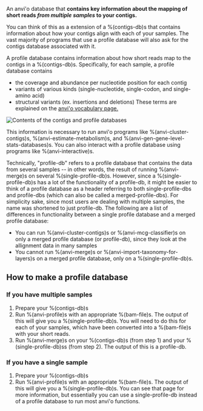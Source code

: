 An anvi'o database that **contains key information about the mapping of short reads *from multiple samples* to your contigs.**

You can think of this as a extension of a %(contigs-db)s that contains information about how your contigs align with each of your samples. The vast majority of programs that use a profile database will also ask for the contigs database associated with it.

A profile database contains information about how short reads map to the contigs in a %(contigs-db)s. Specifically, for each sample, a profile database contains
* the coverage and abundance per nucleotide position for each contig
* variants of various kinds (single-nucleotide, single-codon, and single-amino acid)
* structural variants (ex. insertions and deletions)
These terms are explained on the [anvi'o vocabulary page.](http://merenlab.org/vocabulary/)

![Contents of the contigs and profile databases](../../images/contigs-profile-db.png)

This information is necessary to run anvi'o programs like %(anvi-cluster-contigs)s, %(anvi-estimate-metabolism)s, and %(anvi-gen-gene-level-stats-databases)s. You can also interact with a profile database using programs like %(anvi-interactive)s.

Technically, "profile-db" refers to a profile database that contains the data from several samples -- in other words, the result of running %(anvi-merge)s on several %(single-profile-db)s. However, since a %(single-profile-db)s has a lot of the functionality of a profile-db, it might be easier to think of a profile database as a header referring to both single-profile-dbs and profile-dbs (which can also be called a merged-profile-dbs). For simplicity sake, since most users are dealing with multiple samples, the name was shortened to just profile-db. The following are a list of differences in functionality between a single profile database and a merged profile database:
* You can run %(anvi-cluster-contigs)s or %(anvi-mcg-classifier)s on only a merged profile database (or profile-db), since they look at the allignment data in many samples
* You cannot run %(anvi-merge)s or %(anvi-import-taxonomy-for-layers)s on a merged profile database, only on a %(single-profile-db)s.

## How to make a profile database

### If you have multiple samples
1. Prepare your %(contigs-db)s
2. Run %(anvi-profile)s with an appropriate %(bam-file)s. The output of this will give you a %(single-profile-db)s. You will need to do this for each of your samples, which have been converted into a %(bam-file)s with your short reads.
3. Run %(anvi-merge)s on your %(contigs-db)s (from step 1) and your %(single-profile-db)ss (from step 2). The output of this is a profile-db.

### If you have a single sample
1. Prepare your %(contigs-db)s
2. Run %(anvi-profile)s with an appropriate %(bam-file)s. The output of this will give you a %(single-profile-db)s. You can see that page for more information, but essentially you can use a single-profile-db instead of a profile database to run most anvi'o functions.
